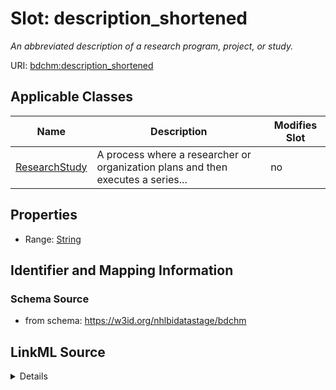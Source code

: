 # Slot: description_shortened


_An abbreviated description of a research program, project, or study._



URI: [bdchm:description_shortened](bdchm:description_shortened)



<!-- no inheritance hierarchy -->




## Applicable Classes

| Name | Description | Modifies Slot |
| --- | --- | --- |
[ResearchStudy](ResearchStudy.md) | A process where a researcher or organization plans and then executes a series... |  no  |







## Properties

* Range: [String](String.md)





## Identifier and Mapping Information







### Schema Source


* from schema: https://w3id.org/nhlbidatastage/bdchm




## LinkML Source

<details>
```yaml
name: description_shortened
description: An abbreviated description of a research program, project, or study.
from_schema: https://w3id.org/nhlbidatastage/bdchm
rank: 1000
alias: description_shortened
owner: ResearchStudy
domain_of:
- ResearchStudy
range: string

```
</details>